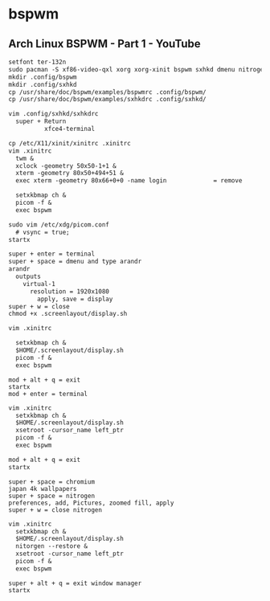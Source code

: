 # bspwm

## Arch Linux BSPWM - Part 1 - YouTube

```txt
setfont ter-132n
sudo pacman -S xf86-video-qxl xorg xorg-xinit bspwm sxhkd dmenu nitrogen picom xfce4-terminal chromium arandr
mkdir .config/bspwm
mkdir .config/sxhkd
cp /usr/share/doc/bspwm/examples/bspwmrc .config/bspwm/
cp /usr/share/doc/bspwm/examples/sxhkdrc .config/sxhkd/
```

```txt
vim .config/sxhkd/sxhkdrc
  super + Return
          xfce4-terminal
```

```txt
cp /etc/X11/xinit/xinitrc .xinitrc
vim .xinitrc
  twm &
  xclock -geometry 50x50-1+1 &
  xterm -geometry 80x50+494+51 &
  exec xterm -geometry 80x66+0+0 -name login             = remove

  setxkbmap ch &
  picom -f &
  exec bspwm
```

```txt
sudo vim /etc/xdg/picom.conf
  # vsync = true;
startx
```


```txt
super + enter = terminal
super + space = dmenu and type arandr
arandr
  outputs
    virtual-1
      resolution = 1920x1080
        apply, save = display
super + w = close
chmod +x .screenlayout/display.sh
```

```txt
vim .xinitrc

  setxkbmap ch &
  $HOME/.screenlayout/display.sh
  picom -f &
  exec bspwm
```


```
mod + alt + q = exit
startx
mod + enter = terminal

```


```txt
vim .xinitrc
  setxkbmap ch &
  $HOME/.screenlayout/display.sh
  xsetroot -cursor_name left_ptr
  picom -f &
  exec bspwm
```

```txt
mod + alt + q = exit
startx
```


```
super + space = chromium
japan 4k wallpapers
super + space = nitrogen
preferences, add, Pictures, zoomed fill, apply
super + w = close nitrogen
```

```txt
vim .xinitrc
  setxkbmap ch &
  $HOME/.screenlayout/display.sh
  nitorgen --restore &
  xsetroot -cursor_name left_ptr
  picom -f &
  exec bspwm
```

```
super + alt + q = exit window manager
startx
```


```
```
```
```
```
```
```
```
```
```
```
```
```
```
```
```
```
```
